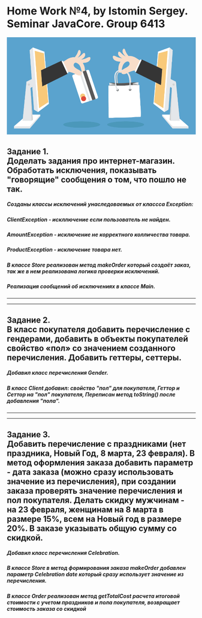 # Home Work №4, by Istomin Sergey. Seminar JavaCore. Group 6413
![JavaCore Home Work# 4. Internet Store.](https://github.com/Sistomin/JavaCoreHW4-InternetStore/blob/main/Image.PNG)

Задание 1.  
Доделать задания про интернет-магазин. Обработать исключения, показывать "говорящие" сообщения о том, что пошло не так.  
-------------------------------------------------------

##### Созданы классы исключений унаследоваемых от классса Exception:  
##### ClientException - искллючение если пользователь не найден.  
##### AmountException - исключение не корректного колличества товара.  
##### ProductException - исключение товара нет. 
##### В классе Store реализован метод makeOrder который создаёт заказ, так же в нем реализована логика проверки исключений.
##### Реализация сообщений об исключениях в классе Main.  
----------------------------------------------
-------------------------------------------------  
Задание 2.  
В класс покупателя добавить перечисление с гендерами, добавить в объекты покупателей свойство «пол» со значением созданного перечисления. Добавить геттеры, сеттеры.
----------------------------------------------------------------------

##### Добавил класс перечисления Gender.
##### В класс Client добавил: свойство "пол" для покупателя, Геттор и Сеттор на "пол" покупателя, Переписан метод toString() после добавления "пола".
-------------------------------------------
------------------------------------------
Задание 3.  
Добавить перечисление с праздниками (нет праздника, Новый Год, 8 марта, 23 февраля). 
В метод оформления заказа добавить параметр - дата заказа (можно сразу использовать значение из перечисления), 
при создании заказа проверять значение перечисления и пол покупателя. Делать скидку мужчинам - на 23 февраля, женщинам на 8 марта в размере 15%, 
всем на Новый год в размере 20%. В заказе указывать общую сумму со скидкой.
----------------------------------------
##### Добавил класс перечисления Celebration.
##### В классе Store в метод формирования заказа makeOrder добавлен параметр Celebration date который сразу использует значение из перечисления. 
##### В классе Order реализован метод getTotalCost расчета итоговой стоимости с учетом праздников и пола покупателя, возвращает стоимость заказа со скидкой


